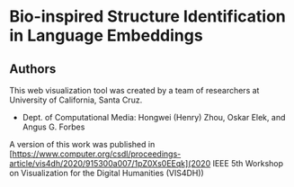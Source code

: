 # Bio-inspired Structure Identification in Language Embeddings



## Authors

This web visualization tool was created by a team of researchers at University of California, Santa Cruz.

- Dept. of Computational Media: Hongwei (Henry) Zhou, Oskar Elek, and Angus G. Forbes

A version of this work was published in [https://www.computer.org/csdl/proceedings-article/vis4dh/2020/915300a007/1pZ0Xs0EEqk](2020 IEEE 5th Workshop on Visualization for the Digital Humanities (VIS4DH))
